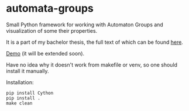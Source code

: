 # automata-groups
Small Python framework for working with Automaton Groups and visualization of some
their properties.

It is a part of my bachelor thesis, the full text of
which can be found [here](./latex/bachelor_work/Bachelor.pdf).

[Demo](./demo) (it will be extended soon).


Have no idea why it doesn't work from makefile or venv, so one should install it manually. 

Installation: 
```
pip install Cython 
pip install .
make clean 
```
